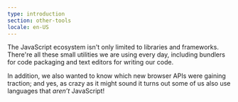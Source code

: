 ```yaml
---
type: introduction
section: other-tools
locale: en-US
---
```

 The JavaScript ecosystem isn't only limited to libraries and frameworks. There're all these small utilities we are using every day, including bundlers for code packaging and text editors for writing our code.

In addition, we also wanted to know which new browser APIs were gaining traction; and yes, as crazy as it might sound it turns out some of us also use languages that *aren’t* JavaScript! 